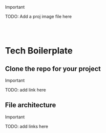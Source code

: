 > [!IMPORTANT]
> TODO: Add a proj image file here

<br/>
<br/>

# Tech Boilerplate

## Clone the repo for your project
> [!IMPORTANT]
> TODO: add link here

## File architecture
> [!IMPORTANT]
> TODO: add links here